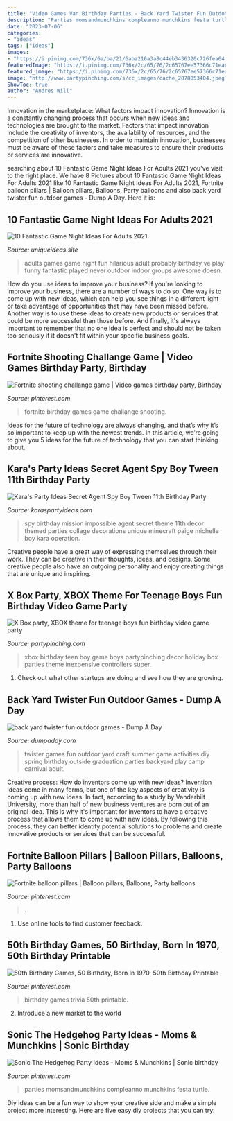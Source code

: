 ```yaml
---
title: "Video Games Van Birthday Parties - Back Yard Twister Fun Outdoor Games"
description: "Parties momsandmunchkins compleanno munchkins festa turtle"
date: "2023-07-06"
categories:
- "ideas"
tags: ["ideas"]
images:
- "https://i.pinimg.com/736x/6a/ba/21/6aba216a3a8c44eb3436320c726fea64.jpg"
featuredImage: "https://i.pinimg.com/736x/2c/65/76/2c65767ee57366c71eacffc6c6fe56b3.jpg"
featured_image: "https://i.pinimg.com/736x/2c/65/76/2c65767ee57366c71eacffc6c6fe56b3.jpg"
image: "http://www.partypinching.com/s/cc_images/cache_2878053404.jpeg?t=1313534932"
ShowToc: true
author: "Andres Will"
---
```



Innovation in the marketplace: What factors impact innovation?
Innovation is a constantly changing process that occurs when new ideas and technologies are brought to the market. Factors that impact innovation include the creativity of inventors, the availability of resources, and the competition of other businesses. In order to maintain innovation, businesses must be aware of these factors and take measures to ensure their products or services are innovative.

	

		
searching about 10 Fantastic Game Night Ideas For Adults 2021 you've visit to the right place. We have 8 Pictures about 10 Fantastic Game Night Ideas For Adults 2021 like 10 Fantastic Game Night Ideas For Adults 2021, Fortnite balloon pillars | Balloon pillars, Balloons, Party balloons and also back yard twister fun outdoor games - Dump A Day. Here it is:
		
    
## 10 Fantastic Game Night Ideas For Adults 2021

<img loading=lazy src="https://www.uniqueideas.site/wp-content/uploads/10-hilarious-party-games-for-adults-that-youve-probably-never-played.png" onerror="this.onerror=null;this.src='https://tse3.mm.bing.net/th?id=OIP.1KU0sip1DXSI5wnXQRIDTAHaOa&amp;pid=15.1';" alt="10 Fantastic Game Night Ideas For Adults 2021">

_Source: uniqueideas.site_

>adults games game night fun hilarious adult probably birthday ve play funny fantastic played never outdoor indoor groups awesome doesn. 

	

How do you use ideas to improve your business?
If you're looking to improve your business, there are a number of ways to do so. One way is to come up with new ideas, which can help you see things in a different light or take advantage of opportunities that may have been missed before. Another way is to use these ideas to create new products or services that could be more successful than those before. And finally, it's always important to remember that no one idea is perfect and should not be taken too seriously if it doesn't fit within your specific business goals.

    
## Fortnite Shooting Challange Game | Video Games Birthday Party, Birthday

<img loading=lazy src="https://i.pinimg.com/736x/a9/b1/40/a9b140b6b8d5a5cc59f10a5e34527381.jpg" onerror="this.onerror=null;this.src='https://tse1.mm.bing.net/th?id=OIP.3zXPO934jAiQzefsJCoZ-wHaHT&amp;pid=15.1';" alt="Fortnite shooting challange game | Video games birthday party, Birthday">

_Source: pinterest.com_

>fortnite birthday games game challange shooting. 

	

Ideas for the future of technology are always changing, and that’s why it’s so important to keep up with the newest trends. In this article, we’re going to give you 5 ideas for the future of technology that you can start thinking about.

    
## Kara&#039;s Party Ideas Secret Agent Spy Boy Tween 11th Birthday Party

<img loading=lazy src="https://karaspartyideas.com/wp-content/uploads/2013/06/party-decor-collage_600x600.jpg" onerror="this.onerror=null;this.src='https://tse4.mm.bing.net/th?id=OIP.ZP5TkNkVB9626SOSaKTJUwHaHa&amp;pid=15.1';" alt="Kara&#039;s Party Ideas Secret Agent Spy Boy Tween 11th Birthday Party">

_Source: karaspartyideas.com_

>spy birthday mission impossible agent secret theme 11th decor themed parties collage decorations unique minecraft paige michelle boy kara operation. 

	

Creative people have a great way of expressing themselves through their work. They can be creative in their thoughts, ideas, and designs. Some creative people also have an outgoing personality and enjoy creating things that are unique and inspiring.

    
## X Box Party, XBOX Theme For Teenage Boys Fun Birthday Video Game Party

<img loading=lazy src="http://www.partypinching.com/s/cc_images/cache_2878053404.jpeg?t=1313534932" onerror="this.onerror=null;this.src='https://tse3.mm.bing.net/th?id=OIP.I8FzcDRLIdelpQgzsX2cygAAAA&amp;pid=15.1';" alt="X Box party, XBOX theme for teenage boys fun birthday video game party">

_Source: partypinching.com_

>xbox birthday teen boy game boys partypinching decor holiday box parties theme inexpensive controllers super. 

	

1. Check out what other startups are doing and see how they are growing.

    
## Back Yard Twister Fun Outdoor Games - Dump A Day

<img loading=lazy src="http://www.dumpaday.com/wp-content/uploads/2013/03/back-yard-twister-fun-outdoor-games.jpg" onerror="this.onerror=null;this.src='https://tse2.mm.bing.net/th?id=OIP.NVlZS5NlB5Ck6ECY_CSvRAHaHa&amp;pid=15.1';" alt="back yard twister fun outdoor games - Dump A Day">

_Source: dumpaday.com_

>twister games fun outdoor yard craft summer game activities diy spring birthday outside graduation parties backyard play camp carnival adult. 

	

Creative process: How do inventors come up with new ideas?
Invention ideas come in many forms, but one of the key aspects of creativity is coming up with new ideas. In fact, according to a study by Vanderbilt University, more than half of new business ventures are born out of an original idea. This is why it's important for inventors to have a creative process that allows them to come up with new ideas. By following this process, they can better identify potential solutions to problems and create innovative products or services that can be successful.

    
## Fortnite Balloon Pillars | Balloon Pillars, Balloons, Party Balloons

<img loading=lazy src="https://i.pinimg.com/736x/2c/65/76/2c65767ee57366c71eacffc6c6fe56b3.jpg" onerror="this.onerror=null;this.src='https://tse2.mm.bing.net/th?id=OIP.LD8frdM_MSOd3hEjxrUZfAHaJ3&amp;pid=15.1';" alt="Fortnite balloon pillars | Balloon pillars, Balloons, Party balloons">

_Source: pinterest.com_

>. 

	

1. Use online tools to find customer feedback.

    
## 50th Birthday Games, 50 Birthday, Born In 1970, 50th Birthday Printable

<img loading=lazy src="https://i.pinimg.com/736x/6a/ba/21/6aba216a3a8c44eb3436320c726fea64.jpg" onerror="this.onerror=null;this.src='https://tse3.mm.bing.net/th?id=OIP.6ax_lnZx6zp5BAeZFApTogHaLH&amp;pid=15.1';" alt="50th Birthday Games, 50 Birthday, Born In 1970, 50th Birthday Printable">

_Source: pinterest.com_

>birthday games trivia 50th printable. 

	

2. Introduce a new market to the world 

    
## Sonic The Hedgehog Party Ideas - Moms &amp; Munchkins | Sonic Birthday

<img loading=lazy src="https://i.pinimg.com/736x/13/02/a0/1302a027b0e77e1772ff97c871886669.jpg" onerror="this.onerror=null;this.src='https://tse1.mm.bing.net/th?id=OIP.kPc2_GUc76zDQ5SK-mVRvgHaLH&amp;pid=15.1';" alt="Sonic The Hedgehog Party Ideas - Moms &amp; Munchkins | Sonic birthday">

_Source: pinterest.com_

>parties momsandmunchkins compleanno munchkins festa turtle. 

	

Diy ideas can be a fun way to show your creative side and make a simple project more interesting. Here are five easy diy projects that you can try: 


